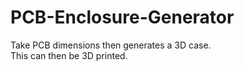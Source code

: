 # PCB-Enclosure-Generator
Take PCB dimensions then generates a 3D case.
<br>
This can then be 3D printed.

